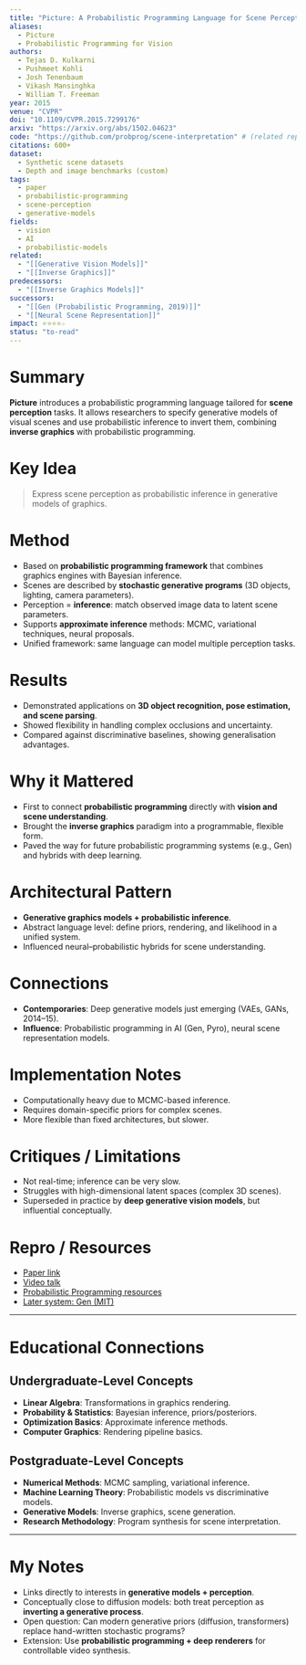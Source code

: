 ```yaml
---
title: "Picture: A Probabilistic Programming Language for Scene Perception (2015)"
aliases: 
  - Picture
  - Probabilistic Programming for Vision
authors:
  - Tejas D. Kulkarni
  - Pushmeet Kohli
  - Josh Tenenbaum
  - Vikash Mansinghka
  - William T. Freeman
year: 2015
venue: "CVPR"
doi: "10.1109/CVPR.2015.7299176"
arxiv: "https://arxiv.org/abs/1502.04623"
code: "https://github.com/probprog/scene-interpretation" # (related repo, not official)
citations: 600+
dataset:
  - Synthetic scene datasets
  - Depth and image benchmarks (custom)
tags:
  - paper
  - probabilistic-programming
  - scene-perception
  - generative-models
fields:
  - vision
  - AI
  - probabilistic-models
related:
  - "[[Generative Vision Models]]"
  - "[[Inverse Graphics]]"
predecessors:
  - "[[Inverse Graphics Models]]"
successors:
  - "[[Gen (Probabilistic Programming, 2019)]]"
  - "[[Neural Scene Representation]]"
impact: ⭐⭐⭐⭐☆
status: "to-read"
---
```



# Summary
**Picture** introduces a probabilistic programming language tailored for **scene perception** tasks. It allows researchers to specify generative models of visual scenes and use probabilistic inference to invert them, combining **inverse graphics** with probabilistic programming.  

# Key Idea
> Express scene perception as probabilistic inference in generative models of graphics.  

# Method
- Based on **probabilistic programming framework** that combines graphics engines with Bayesian inference.  
- Scenes are described by **stochastic generative programs** (3D objects, lighting, camera parameters).  
- Perception = **inference**: match observed image data to latent scene parameters.  
- Supports **approximate inference** methods: MCMC, variational techniques, neural proposals.  
- Unified framework: same language can model multiple perception tasks.  

# Results
- Demonstrated applications on **3D object recognition, pose estimation, and scene parsing**.  
- Showed flexibility in handling complex occlusions and uncertainty.  
- Compared against discriminative baselines, showing generalisation advantages.  

# Why it Mattered
- First to connect **probabilistic programming** directly with **vision and scene understanding**.  
- Brought the **inverse graphics** paradigm into a programmable, flexible form.  
- Paved the way for future probabilistic programming systems (e.g., Gen) and hybrids with deep learning.  

# Architectural Pattern
- **Generative graphics models + probabilistic inference**.  
- Abstract language level: define priors, rendering, and likelihood in a unified system.  
- Influenced neural–probabilistic hybrids for scene understanding.  

# Connections
- **Contemporaries**: Deep generative models just emerging (VAEs, GANs, 2014–15).  
- **Influence**: Probabilistic programming in AI (Gen, Pyro), neural scene representation models.  

# Implementation Notes
- Computationally heavy due to MCMC-based inference.  
- Requires domain-specific priors for complex scenes.  
- More flexible than fixed architectures, but slower.  

# Critiques / Limitations
- Not real-time; inference can be very slow.  
- Struggles with high-dimensional latent spaces (complex 3D scenes).  
- Superseded in practice by **deep generative vision models**, but influential conceptually.  

# Repro / Resources
- [Paper link](https://arxiv.org/abs/1502.04623)  
- [Video talk](https://www.youtube.com/watch?v=6hPZbTu8Nnw)  
- [Probabilistic Programming resources](http://probprog.org)  
- [Later system: Gen (MIT)](https://probcomp.csail.mit.edu/gen/)  

---

# Educational Connections

## Undergraduate-Level Concepts
- **Linear Algebra**: Transformations in graphics rendering.  
- **Probability & Statistics**: Bayesian inference, priors/posteriors.  
- **Optimization Basics**: Approximate inference methods.  
- **Computer Graphics**: Rendering pipeline basics.  

## Postgraduate-Level Concepts
- **Numerical Methods**: MCMC sampling, variational inference.  
- **Machine Learning Theory**: Probabilistic models vs discriminative models.  
- **Generative Models**: Inverse graphics, scene generation.  
- **Research Methodology**: Program synthesis for scene interpretation.  

---

# My Notes
- Links directly to interests in **generative models + perception**.  
- Conceptually close to diffusion models: both treat perception as **inverting a generative process**.  
- Open question: Can modern generative priors (diffusion, transformers) replace hand-written stochastic programs?  
- Extension: Use **probabilistic programming + deep renderers** for controllable video synthesis.  
